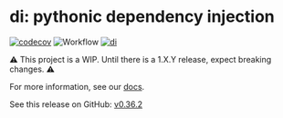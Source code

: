 # di: pythonic dependency injection

[![codecov](https://codecov.io/gh/adriangb/di/branch/main/graph/badge.svg?token=A0FXC8B93Y)](https://codecov.io/gh/adriangb/di)
![Workflow](https://github.com/adriangb/di/actions/workflows/workflow.yaml/badge.svg)
[![di](https://snyk.io/advisor/python/di/badge.svg)](https://snyk.io/advisor/python/di)

⚠️ This project is a WIP. Until there is a 1.X.Y release, expect breaking changes. ⚠️

For more information, see our [docs].

[docs]: https://www.adriangb.com/di/

See this release on GitHub: [v0.36.2](https://github.com/adriangb/di/releases/tag/0.36.2)
